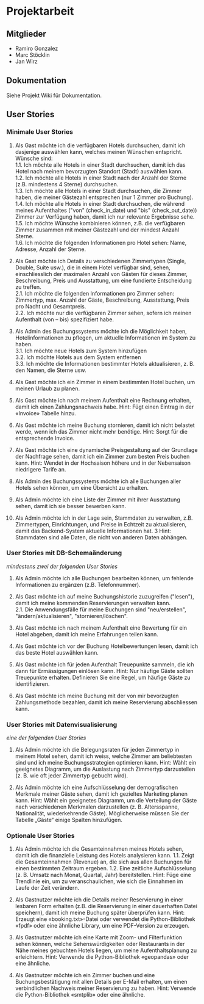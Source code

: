 # Projektarbeit

## Mitglieder

- Ramiro Gonzalez  
- Marc Stöcklin  
- Jan Wirz  

## Dokumentation

Siehe Projekt Wiki für Dokumentation.

## User Stories
### Minimale User Stories

1. Als Gast möchte ich die verfügbaren Hotels durchsuchen, damit ich dasjenige auswählen kann, welches meinen Wünschen entspricht. Wünsche sind:   
    1.1. Ich möchte alle Hotels in einer Stadt durchsuchen, damit ich das Hotel nach meinem bevorzugten Standort (Stadt) auswählen kann.  
    1.2. Ich möchte alle Hotels in einer Stadt nach der Anzahl der Sterne (z.B. mindestens 4 Sterne) durchsuchen.  
    1.3. Ich möchte alle Hotels in einer Stadt durchsuchen, die Zimmer haben, die meiner Gästezahl entsprechen (nur 1 Zimmer pro Buchung).  
    1.4. Ich möchte alle Hotels in einer Stadt durchsuchen, die während meines Aufenthaltes ("von" (check_in_date) und "bis" (check_out_date)) Zimmer zur Verfügung haben, damit ich nur relevante Ergebnisse sehe.  
    1.5. Ich möchte Wünsche kombinieren können, z.B. die verfügbaren Zimmer zusammen mit meiner Gästezahl und der mindest Anzahl Sterne.  
    1.6. Ich möchte die folgenden Informationen pro Hotel sehen: Name, Adresse, Anzahl der Sterne.  

2. Als Gast möchte ich Details zu verschiedenen Zimmertypen (Single, Double, Suite usw.), die in einem Hotel verfügbar sind, sehen, einschliesslich der maximalen Anzahl von Gästen für dieses Zimmer, Beschreibung, Preis und Ausstattung, um eine fundierte Entscheidung zu treffen.  
    2.1. Ich möchte die folgenden Informationen pro Zimmer sehen: Zimmertyp, max. Anzahl der Gäste, Beschreibung, Ausstattung, Preis pro Nacht und Gesamtpreis.  
    2.2. Ich möchte nur die verfügbaren Zimmer sehen, sofern ich meinen Aufenthalt (von – bis) spezifiziert habe.  

3. Als Admin des Buchungssystems möchte ich die Möglichkeit haben, Hotelinformationen zu pflegen, um aktuelle Informationen im System zu haben.  
    3.1. Ich möchte neue Hotels zum System hinzufügen  
    3.2. Ich möchte Hotels aus dem System entfernen  
    3.3. Ich möchte die Informationen bestimmter Hotels aktualisieren, z. B. den Namen, die Sterne usw.  

4. Als Gast möchte ich ein Zimmer in einem bestimmten Hotel buchen, um meinen Urlaub zu planen.

5. Als Gast möchte ich nach meinem Aufenthalt eine Rechnung erhalten, damit ich einen Zahlungsnachweis habe. Hint: Fügt einen Eintrag in der «Invoice» Tabelle hinzu.

6. Als Gast möchte ich meine Buchung stornieren, damit ich nicht belastet werde, wenn ich das Zimmer nicht mehr benötige. Hint: Sorgt für die entsprechende Invoice.

7. Als Gast möchte ich eine dynamische Preisgestaltung auf der Grundlage der Nachfrage sehen, damit ich ein Zimmer zum besten Preis buchen kann. Hint: Wendet in der Hochsaison höhere und in der Nebensaison niedrigere Tarife an.

8. Als Admin des Buchungssystems möchte ich alle Buchungen aller Hotels sehen können, um eine Übersicht zu erhalten.

9. Als Admin möchte ich eine Liste der Zimmer mit ihrer Ausstattung sehen, damit ich sie besser bewerben kann.

10. Als Admin möchte ich in der Lage sein, Stammdaten zu verwalten, z.B. Zimmertypen, Einrichtungen, und Preise in Echtzeit zu aktualisieren, damit das Backend-System aktuelle Informationen hat. 3 Hint: Stammdaten sind alle Daten, die nicht von anderen Daten abhängen.

### User Stories mit DB-Schemaänderung

_mindestens zwei der folgenden User Stories_

1. Als Admin möchte ich alle Buchungen bearbeiten können, um fehlende Informationen zu ergänzen (z.B. Telefonnummer).

2. Als Gast möchte ich auf meine Buchungshistorie zuzugreifen ("lesen"), damit ich meine kommenden Reservierungen verwalten kann.  
    2.1. Die Anwendungsfälle für meine Buchungen sind "neu/erstellen", "ändern/aktualisieren", "stornieren/löschen".

3. Als Gast möchte ich nach meinem Aufenthalt eine Bewertung für ein Hotel abgeben, damit ich meine Erfahrungen teilen kann.

4. Als Gast möchte ich vor der Buchung Hotelbewertungen lesen, damit ich das beste Hotel auswählen kann.

5. Als Gast möchte ich für jeden Aufenthalt Treuepunkte sammeln, die ich dann für Ermässigungen einlösen kann. Hint: Nur häufige Gäste sollten Treuepunkte erhalten. Definieren Sie eine Regel, um häufige Gäste zu identifizieren.

6. Als Gast möchte ich meine Buchung mit der von mir bevorzugten Zahlungsmethode bezahlen, damit ich meine Reservierung abschliessen kann.

### User Stories mit Datenvisualisierung

_eine der folgenden User Stories_

1. Als Admin möchte ich die Belegungsraten für jeden Zimmertyp in meinem Hotel sehen, damit ich weiss, welche Zimmer am beliebtesten sind und ich meine Buchungsstrategien optimieren kann. Hint: Wählt ein geeignetes Diagramm, um die Auslastung nach Zimmertyp darzustellen (z. B. wie oft jeder Zimmertyp gebucht wird).  

2. Als Admin möchte ich eine Aufschlüsselung der demografischen Merkmale meiner Gäste sehen, damit ich gezieltes Marketing planen kann. Hint: Wählt ein geeignetes Diagramm, um die Verteilung der Gäste nach verschiedenen Merkmalen darzustellen (z. B. Altersspanne, Nationalität, wiederkehrende Gäste). Möglicherweise müssen Sie der Tabelle „Gäste“ einige Spalten hinzufügen.

### Optionale User Stories

1. Als Admin möchte ich die Gesamteinnahmen meines Hotels sehen, damit ich die finanzielle Leistung des Hotels analysieren kann. 
    1.1. Zeigt die Gesamteinnahmen (Revenue) an, die sich aus allen Buchungen für einen bestimmten Zeitraum ergeben. 
    1.2. Eine zeitliche Aufschlüsselung (z. B. Umsatz nach Monat, Quartal, Jahr) bereitstellen. Hint: Füge eine Trendlinie ein, um zu veranschaulichen, wie sich die Einnahmen im Laufe der Zeit verändern.

2. Als Gastnutzer möchte ich die Details meiner Reservierung in einer lesbaren Form erhalten (z.B. die Reservierung in einer dauerhaften Datei speichern), damit ich meine Buchung später überprüfen kann. Hint: Erzeugt eine «booking.txt»-Datei oder verwendet die Python-Bibliothek «fpdf» oder eine ähnliche Library, um eine PDF-Version zu erzeugen.

3. Als Gastnutzer möchte ich eine Karte mit Zoom- und Filterfunktion sehen können, welche Sehenswürdigkeiten oder Restaurants in der Nähe meines gebuchten Hotels liegen, um meine Aufenthaltsplanung zu erleichtern. Hint: Verwende die Python-Bibliothek «geopandas» oder eine ähnliche.

4. Als Gastnutzer möchte ich ein Zimmer buchen und eine Buchungsbestätigung mit allen Details per E-Mail erhalten, um einen verbindlichen Nachweis meiner Reservierung zu haben. Hint: Verwende die Python-Bibliothek «smtplib» oder eine ähnliche.
